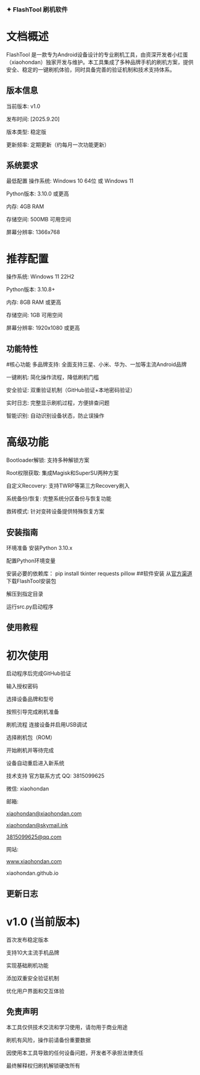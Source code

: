 ### ✦ FlashTool 刷机软件
# 文档概述
FlashTool 是一款专为Android设备设计的专业刷机工具，由资深开发者小红蛋（xiaohondan）独家开发与维护。本工具集成了多种品牌手机的刷机方案，提供安全、稳定的一键刷机体验，同时具备完善的验证机制和技术支持体系。

## 版本信息
当前版本: v1.0

发布时间: [2025.9.20]

版本类型: 稳定版

更新频率: 定期更新（约每月一次功能更新）

## 系统要求
最低配置
操作系统: Windows 10 64位 或 Windows 11

Python版本: 3.10.0 或更高

内存: 4GB RAM

存储空间: 500MB 可用空间

屏幕分辨率: 1366x768

# 推荐配置
操作系统: Windows 11 22H2

Python版本: 3.10.8+

内存: 8GB RAM 或更高

存储空间: 1GB 可用空间

屏幕分辨率: 1920x1080 或更高

## 功能特性
#核心功能
多品牌支持: 全面支持三星、小米、华为、一加等主流Android品牌

一键刷机: 简化操作流程，降低刷机门槛

安全验证: 双重验证机制（GitHub验证+本地密码验证）

实时日志: 完整显示刷机过程，方便排查问题

智能识别: 自动识别设备状态，防止误操作

# 高级功能
Bootloader解锁: 支持多种解锁方案

Root权限获取: 集成Magisk和SuperSU两种方案

自定义Recovery: 支持TWRP等第三方Recovery刷入

系统备份/恢复: 完整系统分区备份与恢复功能

救砖模式: 针对变砖设备提供特殊恢复方案

## 安装指南
环境准备
安装Python 3.10.x

配置Python环境变量

安装必要的依赖库：
pip install tkinter requests pillow
##软件安装
从[官方渠道](https://github.com/xiaohondan/flash-tool-verification)下载FlashTool安装包

解压到指定目录

运行src.py启动程序
## 使用教程
# 初次使用
启动程序后完成GitHub验证

输入授权密码

选择设备品牌和型号

按照引导完成刷机准备

刷机流程
连接设备并启用USB调试

选择刷机包（ROM）

开始刷机并等待完成

设备自动重启进入新系统

技术支持
官方联系方式
QQ: 3815099625

微信: xiaohondan

邮箱:

xiaohondan@xiaohondan.com

xiaohondan@skymail.ink

3815099625@qq.com

网站:

www.xiaohondan.com

xiaohondan.github.io
## 更新日志
# v1.0 (当前版本)
首次发布稳定版本

支持10大主流手机品牌

实现基础刷机功能

添加双重安全验证机制

优化用户界面和交互体验
## 免责声明
本工具仅供技术交流和学习使用，请勿用于商业用途

刷机有风险，操作前请备份重要数据

因使用本工具导致的任何设备问题，开发者不承担法律责任

最终解释权归刷机解锁硬改所有
